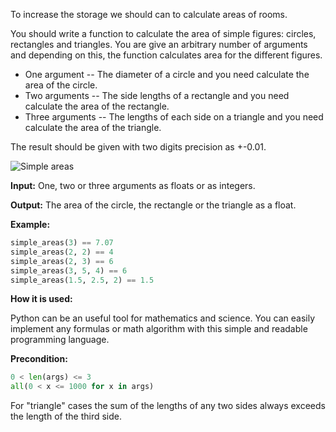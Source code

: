 To increase the storage we should can to calculate areas of rooms.

You should write a function to calculate the area of simple figures: circles, rectangles and triangles.
You are give an arbitrary number of arguments and depending on this,
the function calculates area for the different figures.

- One argument -- The diameter of a circle and you need calculate the area of the circle.
- Two arguments -- The side lengths of a rectangle and you need calculate the area of the rectangle.
- Three arguments -- The lengths of each side on a triangle and you need calculate the area of the triangle.

The result should be given with two digits precision as +-0.01.

![Simple areas](simple-areas.svg)

**Input:** One, two or three arguments as floats or as integers.

**Output:** The area of the circle, the rectangle or the triangle as a float.

**Example:**

```python
simple_areas(3) == 7.07
simple_areas(2, 2) == 4
simple_areas(2, 3) == 6
simple_areas(3, 5, 4) == 6
simple_areas(1.5, 2.5, 2) == 1.5
```
**How it is used:**

Python can be an useful tool for mathematics and science.
You can easily implement any formulas or math algorithm with this simple and readable programming language.


**Precondition:**

```python
0 < len(args) <= 3
all(0 < x <= 1000 for x in args)
```

For "triangle" cases the sum of the lengths of any two sides always exceeds the length of the third side.

